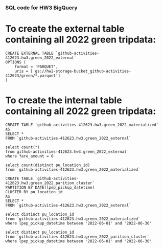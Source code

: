 <h3>SQL code for HW3 BigQuery</h3>

# To create the external table containing all 2022 green tripdata:
```
CREATE EXTERNAL TABLE `github-activities-412623.hw3.green_2022_external`
OPTIONS (
    format = 'PARQUET',
    uris = ['gs://hw2-storage-bucket_github-activities-412623/green/*.parquet']
)
```
# To create the internal table containing all 2022 green tripdata:
```
CREATE TABLE `github-activities-412623.hw3.green_2022_materialized`
AS
SELECT *
FROM `github-activities-412623.hw3.green_2022_external`
```
```
select count(*)
from github-activities-412623.hw3.green_2022_external
where fare_amount = 0
```
```
select count(distinct pu_location_id)
from `github-activities-412623.hw3.green_2022_materialized`
```
```
CREATE TABLE `github-activities-412623.hw3.green_2022_parition_cluster`
PARTITION BY DATE(lpep_pickup_datetime)
CLUSTER BY pu_location_id
AS
SELECT *
FROM `github-activities-412623.hw3.green_2022_external`
```
```
select distinct pu_location_id
from `github-activities-412623.hw3.green_2022_materialized`
where lpep_pickup_datetime between '2022-06-01' and '2022-06-30' 
```
```
select distinct pu_location_id
from `github-activities-412623.hw3.green_2022_parition_cluster`
where lpep_pickup_datetime between '2022-06-01' and '2022-06-30'
```
